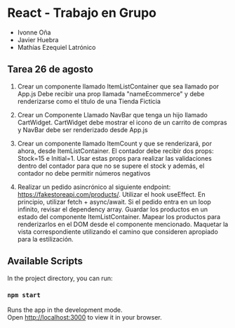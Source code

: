 # React - Trabajo en Grupo 

- Ivonne Oña
- Javier Huebra
- Mathías Ezequiel Latrónico

## Tarea 26 de agosto

1. Crear un componente llamado ItemListContainer que sea llamado por App.js Debe recibir una prop llamada "nameEcommerce" y debe renderizarse como el título de una Tienda Ficticia 

2. Crear un Componente Llamado NavBar que tenga un hijo llamado CartWidget. CartWidget debe mostrar el icono de un carrito de compras y NavBar debe ser renderizado desde App.js

3. Crear un componente llamado ItemCount y que se renderizará, por ahora, desde ItemListContainer. El contador debe recibir dos props: Stock=15 e Initial=1. Usar estas props para realizar las validaciones dentro del contador para que no se supere el stock y además, el contador no debe permitir números negativos

4. Realizar un pedido asincrónico al siguiente endpoint: https://fakestoreapi.com/products/. Utilizar el hook useEffect. En principio, utilizar fetch + async/await. Si el pedido entra en un loop infinito, revisar el dependency array. Guardar los productos en un estado del componente ItemListContainer. Mapear los productos para renderizarlos en el DOM desde el componente mencionado. Maquetar la vista correspondiente utilizando el camino que consideren apropiado para la estilización.
## Available Scripts

In the project directory, you can run:

### `npm start`

Runs the app in the development mode.\
Open [http://localhost:3000](http://localhost:3000) to view it in your browser.